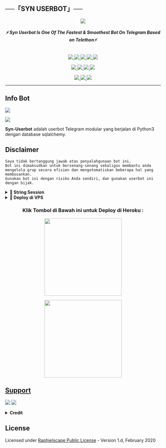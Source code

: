 ## **──「SYN USERBOT」──**

<p align="center">
  <img src="https://telegra.ph/file/97d841bb7bd5e5969d527.jpg">
</p>


<h6 align="center">
  <b>⚡ Syn Userbot Is One Of The Fastest & Smoothest Bot On Telegram Based on Telethon⚡</b>
</h6>

<p align="center">
<a href="https://github.com/xsyn1100/Syn-Userbot" alt="GitHub closed issues"> <img src="https://img.shields.io/github/issues-closed-raw/LEGEND-OS/LEGENDBOT?style=flat&logo=github&color=success" /> </a>
<a href="https://github.com/xsyn1100/Syn-Userbot/graphs/contributors" alt="GitHub contributors"> <img src="https://img.shields.io/github/contributors/LEGEND-OS/LEGENDBOT?style=flat&logo=github" /> </a>
<a href="https://github.com/xsyn1100/Syn-Userbot/network/members" alt="GitHub forks"> <img src="https://img.shields.io/github/forks/xsyn1100/Syn-Userbot?label=Forks&logo=github" /> </a>
<a href="https://github.com/xsyn1100/Syn-Userbot" alt="GitHub closed pull requests"> <img src="https://img.shields.io/github/issues-pr-closed-raw/LEGEND-OS/LEGENDBOT?color=success" /> </a>
<a href="https://github.com/xsyn1100/Syn-Userbot" alt="GitHub issues"> <img src="https://img.shields.io/github/issues-raw/LEGEND-OS/LEGENDBOT?style=flat&logo=github&color=yellow" /> </a>
</p>
<p align="center">
<a href="https://www.python.org/" alt="made-with-python"> <img src="https://img.shields.io/badge/Made%20with-Python-1f425f.svg?style=flat&logo=python&color=blue" /> </a>
<a href="https://github.com/xsyn1100/Syn-Userbot" alt="Docker!"> <img src="https://aleen42.github.io/badges/src/docker.svg" /> </a>
<a href="https://github.com/xsyn1100/Syn-Userbot" alt="GitHub repo size"> <img src="https://img.shields.io/github/repo-size/LEGEND-OS/LEGENDBOT" /> </a>
<a href="https://github.com/xsyn1100/Syn-Userbot/blob/master/LICENSE" alt="GPLv3 license"> <img src="https://img.shields.io/badge/License-GPLv3-blue.svg" /> </a>
</p>
<p align="center">
<a href="https://t.me/synxsupport" alt="Telegram!"> <img src="https://aleen42.github.io/badges/src/telegram.svg" /> </a>
<a href="https://github.com/xsyn1100/Syn-Userbot/graphs/commit-activity" alt="Maintenance"> <img src="https://img.shields.io/badge/Maintained%3F-yes-green.svg" /> </a>
<a href="https://makeapullrequest.com" alt="PRs Welcome"> <img src="https://img.shields.io/badge/PRs-welcome-brightgreen.svg?style=flat-square" /> </a>
</p>

------
## Info Bot
<p align="left">
    <a href="https://github.com/xsyn1100/Syn-Userbot/network/members"><img src="https://img.shields.io/github/forks/xsyn1100/Syn-Userbot?label=Forks&logoColor=Black&style=social"></a><p align="left"><a href="https://github.com/xsyn1100/Syn-Userbot/stargazers"><img src="https://img.shields.io/github/stars/xsyn1100/Syn-Userbot?logoColor=Blue&style=social"></a><p align="left"><a href="https://github.com/xsyn1100/Syn-Userbot"></a><p align="left"><a href="https://github.com/xsyn1100/Syn-Userbot?"></a>

**Syn-Userbot** adalah userbot Telegram modular yang berjalan di Python3 dengan database sqlalchemy.


## Disclaimer

```
Saya tidak bertanggung jawab atas penyalahgunaan bot ini.
Bot ini dimaksudkan untuk bersenang-senang sekaligus membantu anda
mengelola grup secara efisien dan mengotomatiskan beberapa hal yang membosankan.
Gunakan bot ini dengan risiko Anda sendiri, dan gunakan userbot ini dengan bijak.
```



<details>
<summary><b>🔗 String Session</b></summary>
<br>
    
> Anda memerlukan API_ID & API_HASH untuk menghasilkan sesi telethon. ambil APP ID dan API Hash di my.telegram.org
<h4> Generate Session via Repl: </h4>    
<p><a href="https://repl.it/@mrismanaziz/stringenSession?lite=1&outputonly=1"><img src="https://img.shields.io/badge/Generate%20On%20Repl-blueviolet?style=for-the-badge&logo=appveyor" width="200""/></a></p>
<h4> Generate Session via Telegram StringGen Bot: </h4>    
<p><a href="https://t.me/StringManRobot"><img src="https://img.shields.io/badge/TG%20String%20Gen%20Bot-blueviolet?style=for-the-badge&logo=appveyor" width="200""/></a></p>
    
</details>

<details>
<summary><b>🔗 Deploy di VPS</b></summary>
<br>
    
### REQUIREMENTS PACKAGE !
-  Update & upgrade VPS anda `sudo apt update && upgrade -y`
-  Install Git `sudo apt install git -y`
-  Install Python3 `sudo apt install python3`
-  Install PIP / PIP3 `sudo apt install python3-pip`
-  Install NodeJs 16.X `curl -fsSL https://deb.nodesource.com/setup_16.x | sudo bash -` then do `sudo apt install -y nodejs vim`
-  Install FFMPEG `sudo apt install tree wget2 p7zip-full jq ffmpeg wget git -y`
-  Install Chrome `wget https://dl.google.com/linux/direct/google-chrome-stable_current_amd64.deb` lalu ketik `sudo apt install ./google-chrome-stable_current_amd64.deb`

### Tutorial Deploy di VPS

-  `git clone https://github.com/xsyn1100/Syn-Userbot`
-  `cd Man-Userbot`
-  `pip3 install -r requirements.txt`
-  `mv sample_config.env config.env`
-  edit config.env Anda dan isi VARS menggunakan `nano config.env` `CTRL + S ` untuk menyimpan VARS Anda, gunakan `CTRL + X` untuk keluar dan kembali ke direktori Man-Userbot
-  Buka SCRREN di VPS Anda `screen -S Syn-Userbot`
-  Kemudian gunakan perintah ini untuk menyebarkan Man-Userbot `python3 -m userbot`

</details>



<h3 align="center">Klik Tombol di Bawah ini untuk Deploy di Heroku :</h3>

<p align="center"><a href="https://heroku.com/deploy?template=https://github.com/xsyn1100/Syn-Userbot/"><img src="src="https://img.shields.io/badge/Deploy%20To%20Heroku-black?style=for-the-badge&logo=heroku" width="250""/</a>  </p>

<p align="center"><a href="https://telegram.dog/XTZ_HerokuBot?start=eHN5bjExMDAvU3luLVVzZXJib3QgTWFuLVVzZXJib3Q"><img src="https://img.shields.io/badge/Deploy%20Via%20Telegram-yellow?style=for-the-badge&logo=telegram" width="250""/</a>  </p>

## Support 
<a href="https://t.me/synxupdate"><img src="https://img.shields.io/badge/Join-Telegram%20Channel-red.svg?logo=Telegram"></a>
<a href="https://t.me/synxsupport"><img src="https://img.shields.io/badge/Join-Telegram%20Group-blue.svg?logo=telegram"></a>

<details>
<summary><b>Credit</b></summary>
<br>

- [**TeamUltroid**](https://github.com/github.com/Ultroid) : **UltroidUserbot**
- [**Risman**](https://github.com/mrismanaziz/Man-Userbot) :  **Man-Userbot**
- [**Doni**](https://github.com/xsyn1100/Syn-Userbot) : **Syn-Userbot**


</details>

## License
Licensed under [Raphielscape Public License](https://github.com/mrismanaziz/Man-Userbot/blob/Man-Userbot/LICENSE) - Version 1.d, February 2020
